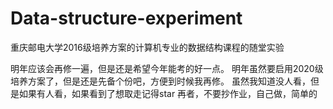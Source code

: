 # Data-structure-experiment
重庆邮电大学2016级培养方案的计算机专业的数据结构课程的随堂实验

明年应该会再修一遍，但是还是希望今年能考的好一点。
明年虽然要启用2020级培养方案了，但是还是先备个份吧，方便到时候我再修。
虽然我知道没人看，但是如果有人看，如果看到了想取走记得star
再者，不要抄作业，自己做，简单的
